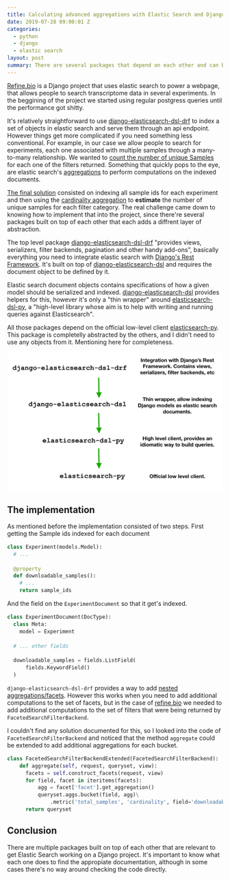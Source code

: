 ```yaml
---
title: Calculating advanced aggregations with Elastic Search and Django
date: 2019-07-28 09:00:01 Z
categories:
  - python
  - django
  - elastic search
layout: post
summary: There are several packages that depend on each other and can be used to set up elastic search in a Django project. Here I mention the relationships between them and how to extend them to calculate complex aggregations.
---
```


[Refine.bio](https://www.refine.bio) is a Django project that uses elastic search to power a webpage, that allows people to search transcriptome data in several experiments. In the beggining of the project we started using regular postgress queries until the performance got shitty.

It's relatively straightforward to use [django-elasticsearch-dsl-drf](https://github.com/barseghyanartur/django-elasticsearch-dsl-drf) to index a set of objects in elastic search and serve them through an api endpoint. However things get more complicated if you need something less conventional. For example, in our case we allow people to search for experiments, each one associated with multiple samples through a many-to-many relationship. We wanted to [count the number of unique Samples](https://github.com/AlexsLemonade/refinebio/issues/1145) for each one of the filters returned. Something that quickly pops to the eye, are elastic search's [aggregations](https://www.elastic.co/guide/en/elasticsearch/reference/current/search-aggregations.html) to perform computations on the indexed documents.

[The final solution](https://github.com/AlexsLemonade/refinebio/pull/1416) consisted on indexing all sample ids for each experiment and then using the [cardinality aggregation](https://www.elastic.co/guide/en/elasticsearch/reference/current/search-aggregations-metrics-cardinality-aggregation.html) to **estimate** the number of unique samples for each filter category. The real challenge came down to knowing how to implement that into the project, since there're several packages built on top of each other that each adds a diffrent layer of abstraction.

The top level package [django-elasticsearch-dsl-drf](https://github.com/barseghyanartur/django-elasticsearch-dsl-drf) "provides views, serializers, filter backends, pagination and other handy add-ons", basically everything you need to integrate elastic search with [Django's Rest Framework](https://www.django-rest-framework.org/). It's built on top of [django-elasticsearch-dsl](https://github.com/sabricot/django-elasticsearch-dsl) and requires the document object to be defined by it.

Elastic search document objects contains specifications of how a given model should be serialized and indexed. [django-elasticsearch-dsl](https://github.com/sabricot/django-elasticsearch-dsl) provides helpers for this, however it's only a "thin wrapper" around [elasticsearch-dsl-py](https://github.com/elastic/elasticsearch-dsl-py), a "high-level library whose aim is to help with writing and running queries against Elasticsearch".

All those packages depend on the official low-level client [elasticsearch-py](https://github.com/elastic/elasticsearch-py). This package is completelly abstracted by the others, and I didn't need to use any objects from it. Mentioning here for completeness.

![packages and their dependencies](/assets/img/2019-07-19-elastic-search-packages.png)

## The implementation

As mentioned before the implementation consisted of two steps. First getting the Sample ids indexed for each document

```py
class Experiment(models.Model):
  # ...

  @property
  def downloadable_samples():
    # ...
    return sample_ids
```

And the field on the `ExperimentDocument` so that it get's indexed.

```py
class ExperimentDocument(DocType):
  class Meta:
    model = Experiment

  # ... other fields

  downloadable_samples = fields.ListField(
      fields.KeywordField()
  )
```
`django-elasticsearch-dsl-drf` provides a way to add [nested aggregations/facets](https://django-elasticsearch-dsl-drf.readthedocs.io/en/0.18/nested_fields_usage_examples.html#nested-aggregations-facets). However this works when you need to add additional computations to the set of facets, but in the case of [refine.bio](https://www.refine.bio) we needed to add additional computations to the set of filters that were being returned by `FacetedSearchFilterBackend`.

I couldn't find any solution documented for this, so I looked into the code of `FacetedSearchFilterBackend` and noticed that the method `aggregate` could be extended to add additional aggregations for each bucket.

```py
class FacetedSearchFilterBackendExtended(FacetedSearchFilterBackend):
    def aggregate(self, request, queryset, view):
      facets = self.construct_facets(request, view)
      for field, facet in iteritems(facets):
          agg = facet['facet'].get_aggregation()
          queryset.aggs.bucket(field, agg)\
              .metric('total_samples', 'cardinality', field='downloadable_samples', precision_threshold=40000)
      return queryset
```

## Conclusion

There are multiple packages built on top of each other that are relevant to get Elastic Search working on a Django project. It's important to know what each one does to find the appropiate documentation, although in some cases there's no way around checking the code directly.

